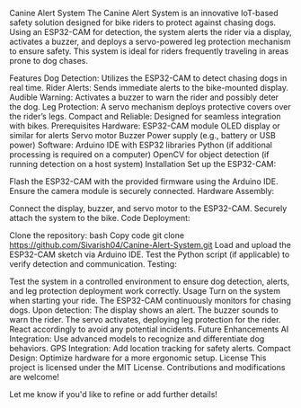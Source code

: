 Canine Alert System
The Canine Alert System is an innovative IoT-based safety solution designed for bike riders to protect against chasing dogs. Using an ESP32-CAM for detection, the system alerts the rider via a display, activates a buzzer, and deploys a servo-powered leg protection mechanism to ensure safety. This system is ideal for riders frequently traveling in areas prone to dog chases.

Features
Dog Detection: Utilizes the ESP32-CAM to detect chasing dogs in real time.
Rider Alerts: Sends immediate alerts to the bike-mounted display.
Audible Warning: Activates a buzzer to warn the rider and possibly deter the dog.
Leg Protection: A servo mechanism deploys protective covers over the rider’s legs.
Compact and Reliable: Designed for seamless integration with bikes.
Prerequisites
Hardware:
ESP32-CAM module
OLED display or similar for alerts
Servo motor
Buzzer
Power supply (e.g., battery or USB power)
Software:
Arduino IDE with ESP32 libraries
Python (if additional processing is required on a computer)
OpenCV for object detection (if running detection on a host system)
Installation
Set up the ESP32-CAM:

Flash the ESP32-CAM with the provided firmware using the Arduino IDE.
Ensure the camera module is securely connected.
Hardware Assembly:

Connect the display, buzzer, and servo motor to the ESP32-CAM.
Securely attach the system to the bike.
Code Deployment:

Clone the repository:
bash
Copy code
git clone https://github.com/Sivarish04/Canine-Alert-System.git
Load and upload the ESP32-CAM sketch via Arduino IDE.
Test the Python script (if applicable) to verify detection and communication.
Testing:

Test the system in a controlled environment to ensure dog detection, alerts, and leg protection deployment work correctly.
Usage
Turn on the system when starting your ride.
The ESP32-CAM continuously monitors for chasing dogs.
Upon detection:
The display shows an alert.
The buzzer sounds to warn the rider.
The servo activates, deploying leg protection for the rider.
React accordingly to avoid any potential incidents.
Future Enhancements
AI Integration: Use advanced models to recognize and differentiate dog behaviors.
GPS Integration: Add location tracking for safety alerts.
Compact Design: Optimize hardware for a more ergonomic setup.
License
This project is licensed under the MIT License. Contributions and modifications are welcome!

Let me know if you'd like to refine or add further details!
